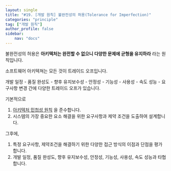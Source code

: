 ```yaml
---
layout: single
title: "#19. [개발 원칙] 불완전성의 허용(Tolerance for Imperfection)"
categories: "principle"
tag: ["개발 원칙"]
author_profile: false
sidebar: 
    nav: "docs"
---
```


불완전성의 허용은 **아키텍처는 완전할 수 없으니 다양한 문제에 균형을 유지하라** 라는 원칙입니다.

소프트웨어 아키텍쳐는 모든 것이 트레이드 오프입니다.

개발 일정 - 품질 완성도 - 향후 유지보수성 - 안정성 - 기능성 - 사용성 - 속도 성능 - 요구사항 변경 간에 다양한 트레이드 오프가 있습니다.

기본적으로

1. [아키텍처 민첩성 원칙](https://tango1202.github.io/principle/principle-architectural-agility/) 을 준수합니다.
2. 시스템의 가장 중요한 요소 해결을 위한 요구사항과 제약 조건을 도출하여 설계합니다.

그후에,

1. 특정 요구사항, 제약조건을 해결하기 위한 다양한 접근 방식의 이점과 단점을 평가합니다.
2. 개발 일정, 품질 완성도, 향후 유지보수성, 안정성, 기능성, 사용성, 속도 성능과 타협합니다.


